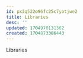 ```yaml
---
id: px3q522o96fc25c7yotjwe2
title: Libraries
desc: ''
updated: 1704970131362
created: 1704873386443
---
```


Libraries